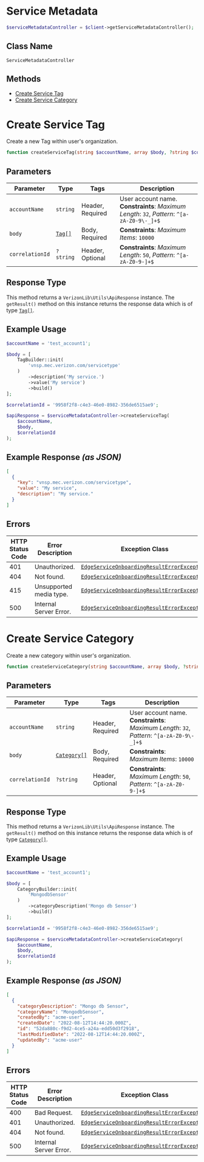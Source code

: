 # Service Metadata

```php
$serviceMetadataController = $client->getServiceMetadataController();
```

## Class Name

`ServiceMetadataController`

## Methods

* [Create Service Tag](../../doc/controllers/service-metadata.md#create-service-tag)
* [Create Service Category](../../doc/controllers/service-metadata.md#create-service-category)


# Create Service Tag

Create a new Tag within user's organization.

```php
function createServiceTag(string $accountName, array $body, ?string $correlationId = null): ApiResponse
```

## Parameters

| Parameter | Type | Tags | Description |
|  --- | --- | --- | --- |
| `accountName` | `string` | Header, Required | User account name.<br>**Constraints**: *Maximum Length*: `32`, *Pattern*: `^[a-zA-Z0-9\-_]+$` |
| `body` | [`Tag[]`](../../doc/models/tag.md) | Body, Required | **Constraints**: *Maximum Items*: `10000` |
| `correlationId` | `?string` | Header, Optional | **Constraints**: *Maximum Length*: `50`, *Pattern*: `^[a-zA-Z0-9-]+$` |

## Response Type

This method returns a `VerizonLib\Utils\ApiResponse` instance. The `getResult()` method on this instance returns the response data which is of type [`Tag[]`](../../doc/models/tag.md).

## Example Usage

```php
$accountName = 'test_account1';

$body = [
    TagBuilder::init(
        'vnsp.mec.verizon.com/servicetype'
    )
        ->description('My service.')
        ->value('My service')
        ->build()
];

$correlationId = '9958f2f8-c4e3-46e0-8982-356de6515ae9';

$apiResponse = $serviceMetadataController->createServiceTag(
    $accountName,
    $body,
    $correlationId
);
```

## Example Response *(as JSON)*

```json
[
  {
    "key": "vnsp.mec.verizon.com/servicetype",
    "value": "My service",
    "description": "My service."
  }
]
```

## Errors

| HTTP Status Code | Error Description | Exception Class |
|  --- | --- | --- |
| 401 | Unauthorized. | [`EdgeServiceOnboardingResultErrorException`](../../doc/models/edge-service-onboarding-result-error-exception.md) |
| 404 | Not found. | [`EdgeServiceOnboardingResultErrorException`](../../doc/models/edge-service-onboarding-result-error-exception.md) |
| 415 | Unsupported media type. | [`EdgeServiceOnboardingResultErrorException`](../../doc/models/edge-service-onboarding-result-error-exception.md) |
| 500 | Internal Server Error. | [`EdgeServiceOnboardingResultErrorException`](../../doc/models/edge-service-onboarding-result-error-exception.md) |


# Create Service Category

Create a new category within user's organization.

```php
function createServiceCategory(string $accountName, array $body, ?string $correlationId = null): ApiResponse
```

## Parameters

| Parameter | Type | Tags | Description |
|  --- | --- | --- | --- |
| `accountName` | `string` | Header, Required | User account name.<br>**Constraints**: *Maximum Length*: `32`, *Pattern*: `^[a-zA-Z0-9\-_]+$` |
| `body` | [`Category[]`](../../doc/models/category.md) | Body, Required | **Constraints**: *Maximum Items*: `10000` |
| `correlationId` | `?string` | Header, Optional | **Constraints**: *Maximum Length*: `50`, *Pattern*: `^[a-zA-Z0-9-]+$` |

## Response Type

This method returns a `VerizonLib\Utils\ApiResponse` instance. The `getResult()` method on this instance returns the response data which is of type [`Category[]`](../../doc/models/category.md).

## Example Usage

```php
$accountName = 'test_account1';

$body = [
    CategoryBuilder::init(
        'MongodbSensor'
    )
        ->categoryDescription('Mongo db Sensor')
        ->build()
];

$correlationId = '9958f2f8-c4e3-46e0-8982-356de6515ae9';

$apiResponse = $serviceMetadataController->createServiceCategory(
    $accountName,
    $body,
    $correlationId
);
```

## Example Response *(as JSON)*

```json
[
  {
    "categoryDescription": "Mongo db Sensor",
    "categoryName": "MongodbSensor",
    "createdBy": "acme-user",
    "createdDate": "2022-08-12T14:44:20.000Z",
    "id": "52da880c-f9d2-4ce5-a24a-edd50d3f2918",
    "lastModifiedDate": "2022-08-12T14:44:20.000Z",
    "updatedBy": "acme-user"
  }
]
```

## Errors

| HTTP Status Code | Error Description | Exception Class |
|  --- | --- | --- |
| 400 | Bad Request. | [`EdgeServiceOnboardingResultErrorException`](../../doc/models/edge-service-onboarding-result-error-exception.md) |
| 401 | Unauthorized. | [`EdgeServiceOnboardingResultErrorException`](../../doc/models/edge-service-onboarding-result-error-exception.md) |
| 404 | Not found. | [`EdgeServiceOnboardingResultErrorException`](../../doc/models/edge-service-onboarding-result-error-exception.md) |
| 500 | Internal Server Error. | [`EdgeServiceOnboardingResultErrorException`](../../doc/models/edge-service-onboarding-result-error-exception.md) |

